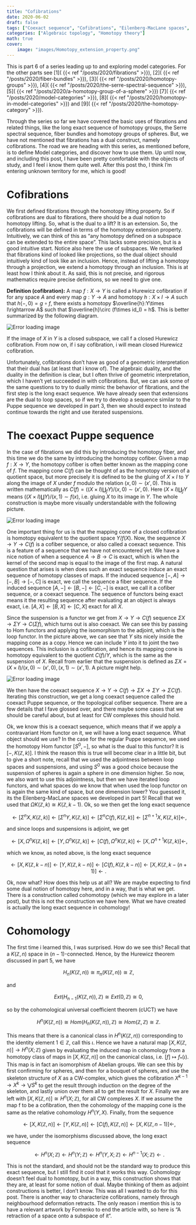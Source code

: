 ```yaml
---
title: "Cofibrations"
date: 2020-06-02
draft: false
tags: ["Coexact sequence", "Cofibrations", "Eilenberg-MacLane spaces", "The Puppe sequence"]
categories: ["Algebraic topology", "Homotopy theory"]
math: true
cover:
    image: "images/Homotopy_extension_property.png"
---
```



This is part 6 of a series leading up to and exploring model categories. For the other parts see 
[1]( {{< ref "/posts/2020/fibrations" >}}),
[2]( {{< ref "/posts/2020/fiber-bundles" >}}),
[3]( {{< ref "/posts/2020/homotopy-groups" >}}),
[4]( {{< ref "/posts/2020/the-serre-spectral-sequence" >}}),
[5]( {{< ref "/posts/2020/a-homotopy-group-of-a-sphere" >}})
[7]( {{< ref "/posts/2020/model-categories" >}}),
[8]( {{< ref "/posts/2020/homotopy-in-model-categories" >}}) and
[9]( {{< ref "/posts/2020/the-homotopy-category" >}}).

Through the series so far we have covered the basic uses of fibrations and related things, like the long exact sequence of homotopy groups, the Serre spectral sequence, fiber bundles and homotopy groups of spheres. But, we have not mentioned that fibrations has a dual construct, namely cofibrations. The road we are heading with this series, as mentioned before, is to define Model categories, and discover how to use them. Up until now, and including this post, I have been pretty comfortable with the objects of study, and I feel i know them quite well. After this post tho, I think I’m entering unknown territory for me, which is good!


# Cofibrations

We first defined fibrations through the homotopy lifting property. So if cofibrations are dual to fibrations, there should be a dual notion to homotopy lifting. So, what is the dual to a lift? It is an extension. So, the cofibrations will be defined in terms of the homotopy extension property. Intuitively, we can think of this as “any homotopy defined on a subspace can be extended to the entire space”. This lacks some precision, but is a good intuitive start. Notice also here the use of subspaces. We remarked that fibrations kind of looked like projections, so the dual object should intuitively kind of look like an inclusion. Hence, instead of lifting a homotopy through a projection, we extend a homotopy through an inclusion. This is at least how I think about it. As said, this is not precise, and rigorous mathematics require precise definitions, so we need to give one.

**Definition (cofibration):** A map $f:X\rightarrow Y$ is called a Hurewicz cofibration if for any space $A$ and every map $g:Y\rightarrow A$ and homotopy $h: X\times I \rightarrow A$ such that $h(-,0)= g\circ f$, there exists a homotopy $\overline{h}:Y\times I\rightarrow A$ such that $\overline{h}\circ (f\times id_I) = h$. This is better summarized by the following diagram.

![Error loading image](images/Homotopy_extension_property.png)

If the image of $X$ in $Y$ is a closed subspace, we call f a closed Hurewicz cofibration. From now on, if i say cofibration, i will mean closed Hurewicz cofibration.

Unfortunately, cofibrations don’t have as good of a geometric interpretation that their dual has (at least that i know of). The algebraic duality, and the duality in the definition is clear, but I often thrive of geometric interpretation, which I haven’t yet succeeded in with cofibrations. But, we can ask some of the same questions to try to dually mimic the behavior of fibrations, and the first step is the long exact sequence. We have already seen that extensions are the dual to loop spaces, so if we try to develop a sequence similar to the Puppe sequence we developed in part 3, then we should expect to instead continue towards the right and use iterated suspensions.

# The coexact Puppe sequence
In the case of fibrations we did this by introducing the homotopy fiber, and this time we do the same by introducing the homotopy cofiber. Given a map $f: X\rightarrow Y$, the homotopy cofiber is often better known as the mapping cone of $f$. The mapping cone $C(f)$ can be thought of as the homotopy version of a quotient space, but more precisely it is defined to be the gluing of $X\times I$ to $Y$ along the image of $X$ under $f$ modulo the relation $(x,0)\sim (x',0)$. This is written mathematically as $C(f)= ((X\times I)\coprod_f Y) /(x,0)\sim (x',0)$. Here $(X\times I)\coprod_f Y$ means $((X\times I)\coprod Y)/(x,1)\sim f(x)$, i.e. gluing $X$ to its image in $Y$. The whole construction is maybe more visually understandable with the following picture.

![Error loading image](images/conef2.png)

One important thing for us is that the mapping cone of a closed cofibration is homotopy equivalent to the quotient space $Y/f(X)$. Now, the sequence $X\rightarrow Y\rightarrow C(f)$ is a cofiber sequence, or also called a coexact sequence. This is a feature of a sequence that we have not encountered yet. We have a nice notion of when a sequence $A\rightarrow B\rightarrow C$ is exact, which is when the kernel of the second map is equal to the image of the first map. A natural question that arises is when does such an exact sequence induce an exact sequence of homotopy classes of maps. If the induced sequence $[-, A]\rightarrow [-, B] \rightarrow [-, C]$ is exact, we call the sequence a fiber sequence. If the induced sequence $[A, -]\leftarrow [B, -] \leftarrow [C, -]$ is exact, we call it a cofiber sequence, or a coexact sequence. The sequence of functors being exact means it the resulting sequence after evaluating at an object is always exact, i.e. $[A, X]\leftarrow [B, X] \leftarrow [C, X]$ exact for all $X$.

Since the suspension is a functor we get from $X\rightarrow Y \rightarrow C(f)$ sequence $\Sigma X \rightarrow \Sigma Y \rightarrow C(\Sigma f)$, which turns out is also coexact. We can see this by passing to Hom functors and applying the isomorphism to the adjoint, which is the loop functor. In the picture above, we can see that $Y$ sits nicely inside the mapping cone as a copy. Hence we can include $Y$ into it to joint the two sequences. This inclusion is a cofibration, and hence its mapping cone is homotopy equivalent to the quotient $C(f)/Y$, which is the same as the suspension of $X$. Recall from earlier that the suspension is defined as $\Sigma X = (X\times I)/(x,0)\sim (x',0), (x,1)\sim (x',1)$. A picture might help.

![Error loading image](images/SuspensionX.png)

We then have the coexact sequence $X\rightarrow Y \rightarrow C(f) \rightarrow \Sigma X \rightarrow \Sigma Y \rightarrow \Sigma C(f)$. Iterating this construction, we get a long coexact sequence called the coexact Puppe sequence, or the topological cofiber sequence. There are a few details that I fave glossed over, and there maybe some cases that we should be careful about, but at least for CW complexes this should hold.

Ok, we know this is a coexact sequence, which means that if we apply a contravariant Hom functor on it, we will have a long exact sequence. What object should we use? In the case for the regular Puppe sequence, we used the homotopy Hom functor $[S^0, -]$, so what is the dual to this functor? It is $[-, K(\mathbb{Z},k)]$. I think the reason this is true will become clear in a little bit, but to give a short note, recall that we used the adjointness between loop spaces and suspensions, and using $S^0$ was a good choice because the suspension of spheres is again a sphere in one dimension higher. So now, we also want to use this adjointness, but then we have iterated loop functors, and what spaces do we know that when used the loop functor on is again the same kind of space, but one dimension lower? You guessed it, its the Eilenberg-MacLane spaces we developed in part 5! Recall that we used that $\Omega K(\mathbb{Z},k) \cong K(\mathbb{Z}, k-1)$. Ok, so we then get the long exact sequence

$$\leftarrow [\Sigma^n X, K(\mathbb{Z}, k)] \leftarrow [\Sigma^n Y, K(\mathbb{Z}, k)] \leftarrow [\Sigma^n C(f), K(\mathbb{Z}, k)] \leftarrow [\Sigma^{n+1} X, K(\mathbb{Z}, k)] \leftarrow ,$$

and since loops and suspensions is adjoint, we get

$$\leftarrow [X, \Omega^n K(\mathbb{Z}, k)] \leftarrow [Y, \Omega^n K(\mathbb{Z}, k)] \leftarrow [C(f), \Omega^n K(\mathbb{Z}, k)] \leftarrow [X, \Omega^{n+1} K(\mathbb{Z}, k)] \leftarrow ,$$

which we know, as noted above, is the long exact sequence

$$\leftarrow [X, K(\mathbb{Z}, k-n)] \leftarrow [Y, K(\mathbb{Z}, k-n)] \leftarrow [C(f),  K(\mathbb{Z}, k-n)] \leftarrow [X, K(\mathbb{Z}, k-(n+1)] \leftarrow .$$

Ok, now what? How does this help us at all? We are maybe expecting to find some dual notion of homotopy here, and in a way, that is what we get. There is a construction called cohomotopy (which we may explore in a later post), but this is not the construction we have here. What we have created is actually the long exact sequence in cohomology!

# Cohomology
The first time i learned this, I was surprised. How do we see this? Recall that a $K(\mathbb{Z}, n)$ space in $(n-1)$-connected. Hence, by the Hurewicz theorem discussed in part 5, we have

$$H_n(K(\mathbb{Z}, n)) \cong \pi_n(K(\mathbb{Z}, n))\cong \mathbb{Z},$$

and

$$Ext(H_{n-1}(K(\mathbb{Z}, n)), \mathbb{Z}) \cong Ext(0, \mathbb{Z}) \cong 0,$$

so by the cohomological universal coefficient theorem (cUCT) we have

$$H^n(K(\mathbb{Z}, n)) \cong Hom(H_n(K(\mathbb{Z}, n)), \mathbb{Z}) \cong  Hom(\mathbb{Z}, \mathbb{Z}) \cong \mathbb{Z}.$$

This means that there is a canonical class in $H^n(K(\mathbb{Z}, n))$ corresponding to the identity element $1\in \mathbb{Z}$, call this $\iota$. Hence we have a natural map $[X, K(\mathbb{Z}, n)] \rightarrow H^n(X;\mathbb{Z})$ given by evaluating the induced map in cohomology from a homotopy class of maps in $[X, K(\mathbb{Z}, n)]$ on the canonical class, i.e. $[ f ]\mapsto f_*(\iota)$. This map is in fact an isomorphism of Abelian groups. We can see this by first confirming for spheres, and then for a bouquet of spheres, and use the skeleton structure of $X$ as a CW-complex, which gives the cofibration $X^{k-1}\rightarrow X^k \rightarrow \bigvee S^k$ to get the result through induction on the degree of the skeleton, and lastly union over them all to get the result for $X$. Finally we are left with $[X, K(\mathbb{Z}, n)] \cong H^n(X;\mathbb{Z})$, for all CW complexes $X$. If we assume the map f to be a cofibration, then the cohomology of the mapping cone is the same as the relative cohomology $H^n(Y,X)$. Finally, from the sequence

$$\leftarrow [X, K(\mathbb{Z}, n)] \leftarrow [Y, K(\mathbb{Z}, n)] \leftarrow [C(f), K(\mathbb{Z}, n)] \leftarrow [X, K(\mathbb{Z}, n-1)] \leftarrow ,$$

we have, under the isomorphisms discussed above, the long exact sequence

$$\leftarrow H^n(X;\mathbb{Z}) \leftarrow H^n(Y;\mathbb{Z}) \leftarrow H^n(Y,X;\mathbb{Z}) \leftarrow H^{n-1}(X;\mathbb{Z}) \leftarrow .$$

This is not the standard, and should not be the standard way to produce this exact sequence, but I still find it cool that it works this way. Cohomology doesn’t feel dual to homotopy, but in a way, this construction shows that they are, at least for some notion of dual. Maybe thinking of them as adjoint constructions is better, I don’t know. This was all I wanted to do for this post. There is another way to characterize cofibrations, namely through neighbourhood deformation retracts. The only reason i mention this is to have a relevant artwork by Fomenko to end the article with, so here is “A retraction of a space onto a subspace of it“.